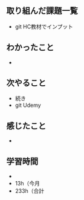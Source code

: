 ## 取り組んだ課題一覧
- git HC教材でインプット
## わかったこと
- 
## 次やること
- 続き
- git Udemy
## 感じたこと
-
## 学習時間
- 
- 13h（今月
- 233h（合計
